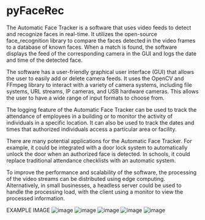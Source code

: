 # pyFaceRec

The Automatic Face Tracker is a software that uses video feeds to detect and recognize faces in real-time. It utilizes the open-source face_recognition library to compare the faces detected in the video frames to a database of known faces. When a match is found, the software displays the feed of the corresponding camera in the GUI and logs the date and time of the detected face.

The software has a user-friendly graphical user interface (GUI) that allows the user to easily add or delete camera feeds. It uses the OpenCV and FFmpeg library to interact with a variety of camera systems, including file systems, URL streams, IP cameras, and USB hardware cameras. This allows the user to have a wide range of input formats to choose from.

The logging feature of the Automatic Face Tracker can be used to track the attendance of employees in a building or to monitor the activity of individuals in a specific location. It can also be used to track the dates and times that authorized individuals access a particular area or facility.

There are many potential applications for the Automatic Face Tracker. For example, it could be integrated with a door lock system to automatically unlock the door when an authorized face is detected. In schools, it could replace traditional attendance checklists with an automatic system.

To improve the performance and scalability of the software, the processing of the video streams can be distributed using edge computing. Alternatively, in small businesses, a headless server could be used to handle the processing load, with the client using a monitor to view the processed information.


EXAMPLE IMAGE
![image](https://user-images.githubusercontent.com/31916065/208233117-da8c779d-3015-45bc-85f6-47f5f474302e.png)
![image](https://user-images.githubusercontent.com/31916065/208233118-663c5cd6-4508-4f71-a2f0-656039fb0da1.png)
![image](https://user-images.githubusercontent.com/31916065/208233120-9506fd56-7704-412f-b060-a71078890438.png)
![image](https://user-images.githubusercontent.com/31916065/208233123-55549196-2175-4480-9e14-3d69c8c9415c.png)
![image](https://user-images.githubusercontent.com/31916065/208233129-614a355a-7e62-4ca0-a490-3e2189a80aae.png)


